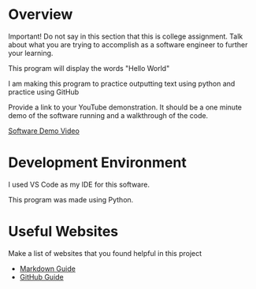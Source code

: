 # Overview

Important!  Do not say in this section that this is college assignment.  Talk about what you are trying to accomplish as a software engineer to further your learning.

This program will display the words "Hello World"

I am making this program to practice outputting text using python and practice using GitHub

Provide a link to your YouTube demonstration.  It should be a one minute demo of the software running and a walkthrough of the code.

[Software Demo Video](http://youtube.link.goes.here)

# Development Environment

I used VS Code as my IDE for this software.

This program was made using Python.

# Useful Websites

Make a list of websites that you found helpful in this project
* [Markdown Guide](https://www.markdownguide.org/cheat-sheet/)
* [GitHub Guide](https://guides.github.com/activities/hello-world/)
